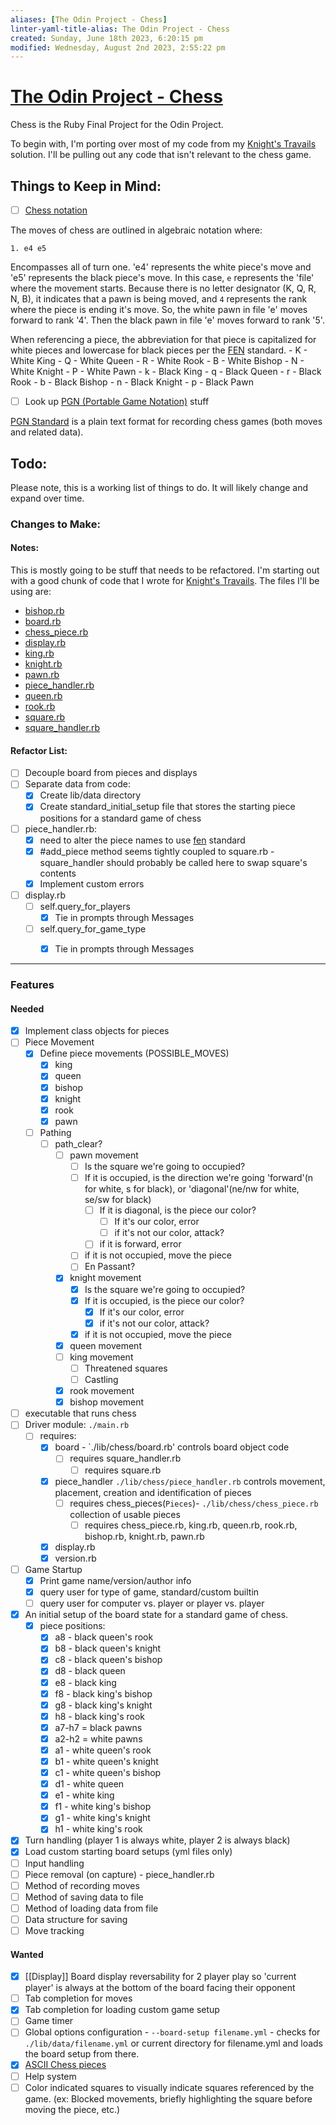 ```yaml
---
aliases: [The Odin Project - Chess]
linter-yaml-title-alias: The Odin Project - Chess
created: Sunday, June 18th 2023, 6:20:15 pm
modified: Wednesday, August 2nd 2023, 2:55:22 pm
---
```

# [The Odin Project - Chess](https://www.theodinproject.com/lessons/ruby-ruby-final-project)

Chess is the Ruby Final Project for the Odin Project.

To begin with, I'm porting over most of my code from my [Knight's Travails](https://github.com/taladan/TOP-ruby-kt) solution.  I'll be pulling out any code that isn't relevant to the chess game.  

## Things to Keep in Mind:

- [ ] [Chess notation](https://www.dummies.com/article/home-auto-hobbies/games/board-games/chess/understanding-chess-notation-192295/)

The moves of chess are outlined in algebraic notation where:

`1. e4 e5`

Encompasses all of turn one.  'e4' represents the white piece's move and 'e5' represents the black piece's move.  In this case, `e` represents the 'file' where the movement starts.  Because there is no letter designator (K, Q, R, N, B), it indicates that a pawn is being moved, and `4` represents the rank where the piece is ending it's move.  So, the white pawn in file 'e' moves forward to rank '4'.  Then the black pawn in file 'e' moves forward to rank '5'.

When referencing a piece, the abbreviation for that piece is capitalized for white pieces and lowercase for black pieces per the [FEN](https://www.chess.com/terms/fen-chess) standard.
    - K - White King
    - Q - White Queen
    - R - White Rook
    - B - White Bishop
    - N - White Knight
    - P - White Pawn
    - k - Black King
    - q - Black Queen
    - r - Black Rook
    - b - Black Bishop
    - n - Black Knight
    - p - Black Pawn
    
- [ ] Look up [PGN (Portable Game Notation)](https://en.wikipedia.org/wiki/Portable_Game_Notation) stuff

[PGN Standard](https://ia902908.us.archive.org/26/items/pgn-standard-1994-03-12/PGN_standard_1994-03-12.txt) is a plain text format for recording chess games (both moves and related data).

## Todo:
Please note, this is a working list of things to do.  It will likely change and expand over time.

### Changes to Make:

#### Notes:
This is mostly going to be stuff that needs to be refactored.  I'm starting out with a good chunk of code that I wrote for [Knight's Travails](https://github.com/taladan/TOP-ruby-kt).  The files I'll be using are:

- [bishop.rb](https://github.com/taladan/TOP-ruby-kt/blob/main/lib/bishop.rb)
- [board.rb](https://github.com/taladan/TOP-ruby-kt/blob/main/lib/board.rb)
- [chess_piece.rb](https://github.com/taladan/TOP-ruby-kt/blob/main/lib/chess_piece.rb)
- [display.rb](https://github.com/taladan/TOP-ruby-kt/blob/main/lib/display.rb)
- [king.rb](https://github.com/taladan/TOP-ruby-kt/blob/main/lib/king.rb)
- [knight.rb](https://github.com/taladan/TOP-ruby-kt/blob/main/lib/knight.rb)
- [pawn.rb](https://github.com/taladan/TOP-ruby-kt/blob/main/lib/pawn.rb)
- [piece_handler.rb](https://github.com/taladan/TOP-ruby-kt/blob/main/lib/piece_handler.rb)
- [queen.rb](https://github.com/taladan/TOP-ruby-kt/blob/main/lib/queen.rb)
- [rook.rb](https://github.com/taladan/TOP-ruby-kt/blob/main/lib/rook.rb)
- [square.rb](https://github.com/taladan/TOP-ruby-kt/blob/main/lib/square.rb)
- [square_handler.rb](https://github.com/taladan/TOP-ruby-kt/blob/main/lib/square_handler.rb)


#### Refactor List:
- [ ] Decouple board from pieces and displays
- [ ] Separate data from code:
	- [x] Create lib/data directory
	- [x] Create standard_initial_setup file that stores the starting piece positions for a standard game of chess
- [ ] piece_handler.rb:  
	- [x] need to alter the piece names to use [fen](https://www.chess.com/terms/fen-chess) standard
	- [x] \#add_piece method seems tightly coupled to square.rb - square_handler should probably be called here to swap square's contents
	- [x] Implement custom errors
- [ ] display.rb
	- [ ] self.query_for_players
		- [x] Tie in prompts through Messages
	- [ ] self.query_for_game_type
		- [x] Tie in prompts through Messages

 
---

### Features

#### Needed
- [x] Implement class objects for pieces
- [ ] Piece Movement
	- [x] Define piece movements (POSSIBLE_MOVES)
		- [x] king
		- [x] queen
		- [x] bishop
		- [x] knight
		- [x] rook
		- [x] pawn
	- [ ] Pathing
		- [ ] path_clear?
			- [ ] pawn movement
				- [ ] Is the square we're going to occupied?
				- [ ] If it is occupied, is the direction we're going 'forward'(n for white, s for black), or 'diagonal'(ne/nw for white, se/sw for black)
					- [ ] If it is diagonal, is the piece our color?
						- [ ] If it's our color, error
						- [ ] if it's not our color, attack?
					- [ ] if it is forward, error
				- [ ] if it is not occupied, move the piece
				- [ ] En Passant?
			- [x] knight movement
				- [x] Is the square we're going to occupied?
				- [x] If it is occupied, is the piece our color?
					- [x] If it's our color, error
					- [x] if it's not our color, attack?
				- [x] if it is not occupied, move the piece
			- [x] queen movement
			- [ ] king movement
				- [ ] Threatened squares
				- [ ] Castling
			- [x] rook movement
			- [x] bishop movement
- [ ] executable that runs chess
- [ ] Driver module: `./main.rb`
	- [ ] requires:
		- [x] board - `./lib/chess/board.rb' controls board object code
			- [ ] requires square_handler.rb
				- [ ] requires square.rb
		- [x] piece_handler  `./lib/chess/piece_handler.rb` controls movement, placement, creation and identification of pieces
			- [ ] requires chess_pieces(`Pieces`)- `./lib/chess/chess_piece.rb` collection of usable pieces
				- [ ] requires chess_piece.rb, king.rb, queen.rb, rook.rb, bishop.rb, knight.rb, pawn.rb
		- [x] display.rb
		- [x] version.rb
- [ ] Game Startup
	- [x] Print game name/version/author info
	- [x] query user for type of game, standard/custom builtin
	- [ ] query user for computer vs. player or player vs. player
- [x] An initial setup of the board state for a standard game of chess.
	- [x] piece positions:
		- [x] a8 - black queen's rook
		- [x] b8 - black queen's knight
		- [x] c8 - black queen's bishop
		- [x] d8 - black queen
		- [x] e8 - black king
		- [x] f8 - black king's bishop
		- [x] g8 - black king's knight
		- [x] h8 - black king's rook
		- [x] a7-h7 = black pawns
		- [x] a2-h2 = white pawns
		- [x] a1 - white queen's rook
		- [x] b1 - white queen's knight
		- [x] c1 - white queen's bishop
		- [x] d1 - white queen
		- [x] e1 - white king
		- [x] f1 - white king's bishop
		- [x] g1 - white king's knight
		- [x] h1 - white king's rook
- [x] Turn handling (player 1 is always white, player 2 is always black)
- [x] Load custom starting board setups (yml files only)
- [ ] Input handling
- [ ] Piece removal (on capture) - piece_handler.rb
- [ ] Method of recording moves
- [ ] Method of saving data to file
- [ ] Method of loading data from file
- [ ] Data structure for saving
- [ ] Move tracking

#### Wanted

- [x] [[Display]] Board display reversability for 2 player play so 'current player' is always at the bottom of the board facing their opponent
- [ ] Tab completion for moves
- [x] Tab completion for loading custom game setup
- [ ] Game timer
- [ ] Global options configuration - `--board-setup filename.yml` - checks for `./lib/data/filename.yml` or current directory for filename.yml and loads the board setup from there.
- [x] [ASCII Chess pieces](https://en.wikipedia.org/wiki/Chess_symbols_in_Unicode)
- [ ] Help system
- [ ] Color indicated squares to visually indicate squares referenced by the game. (ex: Blocked movements, briefly highlighting the square before moving the piece, etc.)
